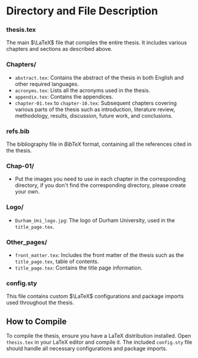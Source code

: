 
# Directory and File Description
<!-------------------------------------------------------------------------------------
%%%%%%%%%%%%%%%%%%%%%%%%%%%%%%%%%%%%%%%%%%%%%%%%%%%%%%%%%%%%%%%%%%%%%%%%%%%%%%%%%%%%%%%
├── Content/
│   ├── Chapters/
│   │   ├── abstract.tex
│   │   ├── acronyms.tex
│   │   ├── appendix.tex
│   │   ├── chapter-01.tex
│   │   ├── chapter-02.tex
│   │   ├── chapter-03.tex
│   │   ├── chapter-04.tex
│   │   ├── chapter-05.tex
│   │   ├── chapter-06.tex
│   │   ├── chapter-07.tex
│   │   ├── chapter-08.tex
│   │   ├── chapter-09.tex
│   │   └── chapter-10.tex
│   └── Other_pages/
│       ├── front_matter.tex
│       └── title_page.tex
├── Img/
│   ├── Chap-01/
│   │   └── pic_01.jpg
│   ├── Chap-02/
│   ├── Chap-03/
│   ├── Logo/
│   │   └── Durham_Uni_logo.jpg
├── README.md
├── config.sty
├── refs.bib
└── thesis.tex
%%%%%%%%%%%%%%%%%%%%%%%%%%%%%%%%%%%%%%%%%%%%%%%%%%%%%%%%%%%%%%%%%%%%%%%%%%%%%%%%%%%%%%%
-------------------------------------------------------------------------------------->

### thesis.tex
The main $\LaTeX$ file that compiles the entire thesis. It includes various chapters and sections as described above.

### Chapters/
- `abstract.tex`: Contains the abstract of the thesis in both English and other required languages.
- `acronyms.tex`: Lists all the acronyms used in the thesis.
- `appendix.tex`: Contains the appendices.
- `chapter-01.tex` to `chapter-10.tex`: Subsequent chapters covering various parts of the thesis such as introduction, literature review, methodology, results, discussion, future work, and conclusions.

### refs.bib
The bibliography file in *BibTeX* format, containing all the references cited in the thesis.

### Chap-01/
- Put the images you need to use in each chapter in the corresponding directory, if you don't find the corresponding directory, please create your own.

### Logo/
- `Durham_Uni_logo.jpg`: The logo of Durham University, used in the `title_page.tex`.




<!-------------------------------------------------------------------------------------
%%%%%%%%%%%%%%%%%%%%%%%%%%%%%%%%%%%%%%%%%%%%%%%%%%%%%%%%%%%%%%%%%%%%%%%%%%%%%%%%%%%%%%%
% Don't need to touch them unless you know what you're doing.
%%%%%%%%%%%%%%%%%%%%%%%%%%%%%%%%%%%%%%%%%%%%%%%%%%%%%%%%%%%%%%%%%%%%%%%%%%%%%%%%%%%%%%%
-------------------------------------------------------------------------------------->
### Other_pages/
- `front_matter.tex`: Includes the front matter of the thesis such as the `title_page.tex`, table of contents.
- `title_page.tex`: Contains the title page information.

### config.sty
This file contains custom $\LaTeX$ configurations and package imports used throughout the thesis.

## How to Compile

To compile the thesis, ensure you have a LaTeX distribution installed. Open `thesis.tex` in your LaTeX editor and compile it. The included `config.sty` file should handle all necessary configurations and package imports.


